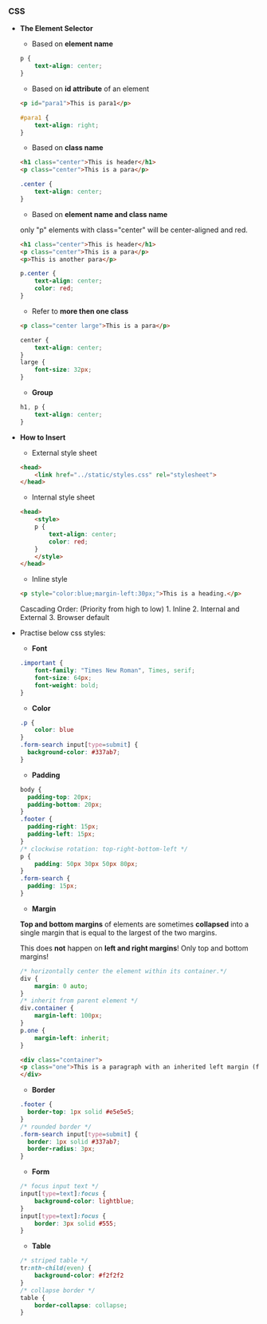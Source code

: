 ### CSS

* **The Element Selector**

    * Based on **element name**
    ```css
    p {
        text-align: center;
    }
    ```
    * Based on **id attribute** of an element

    ```html
    <p id="para1">This is para1</p>
    ```
    ```css
    #para1 {
        text-align: right;
    }
    ```
    * Based on **class name**
    ```html
    <h1 class="center">This is header</h1>
    <p class="center">This is a para</p>    
    ```
    ```css
    .center {
        text-align: center;
    }
    ```
    * Based on **element name and class name**
    
     only "p" elements with class="center" will be center-aligned and red.
    ```html
    <h1 class="center">This is header</h1>
    <p class="center">This is a para</p>
    <p>This is another para</p>
    ```
    ```css
    p.center {
        text-align: center;
        color: red;
    }
    ```
    * Refer to **more then one class**
    ```html
    <p class="center large">This is a para</p>
    ```
    ```css
    center {
        text-align: center;
    }
    large {
        font-size: 32px;
    }
    ```
    * **Group**
    ```css
    h1, p {
        text-align: center;
    }
    ```
* **How to Insert**

    * External style sheet
    ```html
    <head>
    	<link href="../static/styles.css" rel="stylesheet">
    </head>
    ```
    * Internal style sheet
    ```html
    <head>
        <style>
        p {
            text-align: center;
            color: red;
        } 
        </style>
    </head>
    ```
    * Inline style
    ```html
    <p style="color:blue;margin-left:30px;">This is a heading.</p>
    ```
    Cascading Order: (Priority from high to low)
        1. Inline
        2. Internal and External
        3. Browser default


* Practise below css styles:
    * **Font**
    
    ```css
    .important {
        font-family: "Times New Roman", Times, serif;
        font-size: 64px;
        font-weight: bold;
    }
    ```
    * **Color** 
    ```css
    .p {
        color: blue
    }
    .form-search input[type=submit] {
      background-color: #337ab7;         
    }
    ```
    * **Padding**
    ```css
    body {
      padding-top: 20px;
      padding-bottom: 20px;
    }
    .footer {
      padding-right: 15px;
      padding-left: 15px;
    }
    /* clockwise rotation: top-right-bottom-left */
    p {
        padding: 50px 30px 50px 80px;
    }
    .form-search {
      padding: 15px;
    }
    ```
    * **Margin**
    
    **Top and bottom margins** of elements are sometimes **collapsed** into a single margin that is equal to the largest of the two margins.

    This does **not** happen on **left and right margins**! Only top and bottom margins!
    ```css
    /* horizontally center the element within its container.*/
    div {
        margin: 0 auto;
    }
    /* inherit from parent element */
    div.container {
        margin-left: 100px;
    }    
    p.one {
        margin-left: inherit;
    }

    ```
    ```html
    <div class="container">
    <p class="one">This is a paragraph with an inherited left margin (from the div element).</p>
    </div>
    ```
    * **Border**
    ```css
    .footer {
      border-top: 1px solid #e5e5e5;
    }
    /* rounded border */
    .form-search input[type=submit] {
      border: 1px solid #337ab7;
      border-radius: 3px;
    }
    ```
    * **Form**
    ```css
    /* focus input text */
    input[type=text]:focus {
        background-color: lightblue;
    }
    input[type=text]:focus {
        border: 3px solid #555;
    }
    ```
    * **Table**
    ```css
    /* striped table */
    tr:nth-child(even) {
        background-color: #f2f2f2
    }
    /* collapse border */
    table {
        border-collapse: collapse;
    }
    ```
